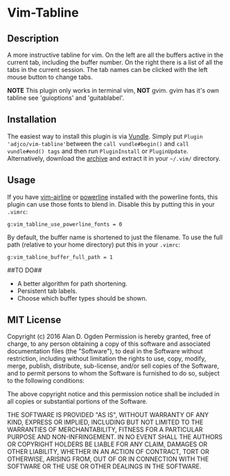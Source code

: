# Vim-Tabline

## Description

A more instructive tabline for vim. On the left are all the buffers active in
the current tab, including the buffer number. On the right there is a list of
all the tabs in the current session. The tab names can be clicked with the
left mouse button to change tabs.

**NOTE** This plugin only works in terminal vim, **NOT** gvim. gvim has it's
own tabline see 'guioptions' and 'guitablabel'.

## Installation
The easiest way to install this plugin is via
[Vundle](https://github.com/gmarik/Vundle.vim). Simply put
`Plugin 'adjco/vim-tabline'`between the `call vundle#begin()` and
`call vundle#end() tags` and then run `PluginInstall` or `PluginUpdate`.
Alternatively, download the
[archive](https://github.com/adjco/vim-tabline/archive/master.zip)
and extract it in your `~/.vim/` directory.

## Usage

If you have [vim-airline](https://github.com/vim-airline/vim-airline) or
[powerline](https://github.com/powerline/powerline) installed with the
powerline fonts, this plugin can use those fonts to blend in. Disable this by
putting this in your `.vimrc`:

    g:vim_tabline_use_powerline_fonts = 0

By default, the buffer name is shortened to just the filename. To use the full
path (relative to your home directory) put this in your `.vimrc`:

    g:vim_tabline_buffer_full_path = 1

##TO DO##
 - A better algorithm for path shortening.
 - Persistent tab labels.
 - Choose which buffer types should be shown.

## MIT License

Copyright (c) 2016 Alan D. Ogden
Permission is hereby granted, free of charge, to any person obtaining a copy
of this software and associated documentation files (the "Software"), to deal
in the Software without restriction, including without limitation the rights
to use, copy, modify, merge, publish, distribute, sub-license, and/or sell
copies of the Software, and to permit persons to whom the Software is
furnished to do so, subject to the following conditions:

The above copyright notice and this permission notice shall be included in all
copies or substantial portions of the Software.

THE SOFTWARE IS PROVIDED "AS IS", WITHOUT WARRANTY OF ANY KIND, EXPRESS OR
IMPLIED, INCLUDING BUT NOT LIMITED TO THE WARRANTIES OF MERCHANTABILITY,
FITNESS FOR A PARTICULAR PURPOSE AND NON-INFRINGEMENT. IN NO EVENT SHALL THE
AUTHORS OR COPYRIGHT HOLDERS BE LIABLE FOR ANY CLAIM, DAMAGES OR OTHER
LIABILITY, WHETHER IN AN ACTION OF CONTRACT, TORT OR OTHERWISE, ARISING FROM,
OUT OF OR IN CONNECTION WITH THE SOFTWARE OR THE USE OR OTHER DEALINGS IN THE
SOFTWARE.
